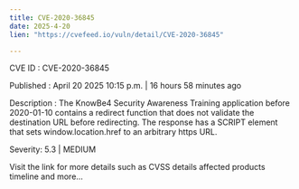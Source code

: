 ```yaml
---
title: CVE-2020-36845
date: 2025-4-20
lien: "https://cvefeed.io/vuln/detail/CVE-2020-36845"

---
```


CVE ID : CVE-2020-36845

Published :  April 20
2025
10:15 p.m. | 16 hours
58 minutes ago

Description : The KnowBe4 Security Awareness Training application before 2020-01-10 contains a redirect function that does not validate the destination URL before redirecting. The response has a SCRIPT element that sets window.location.href to an arbitrary https URL.

Severity: 5.3 | MEDIUM

Visit the link for more details
such as CVSS details
affected products
timeline
and more...
